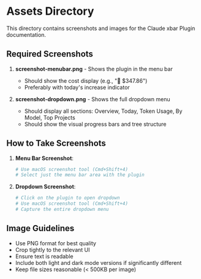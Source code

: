 # Assets Directory

This directory contains screenshots and images for the Claude xbar Plugin documentation.

## Required Screenshots

1. **screenshot-menubar.png** - Shows the plugin in the menu bar
   - Should show the cost display (e.g., "🤖 $347.86")
   - Preferably with today's increase indicator

2. **screenshot-dropdown.png** - Shows the full dropdown menu
   - Should display all sections: Overview, Today, Token Usage, By Model, Top Projects
   - Should show the visual progress bars and tree structure

## How to Take Screenshots

1. **Menu Bar Screenshot**:
   ```bash
   # Use macOS screenshot tool (Cmd+Shift+4)
   # Select just the menu bar area with the plugin
   ```

2. **Dropdown Screenshot**:
   ```bash
   # Click on the plugin to open dropdown
   # Use macOS screenshot tool (Cmd+Shift+4)
   # Capture the entire dropdown menu
   ```

## Image Guidelines

- Use PNG format for best quality
- Crop tightly to the relevant UI
- Ensure text is readable
- Include both light and dark mode versions if significantly different
- Keep file sizes reasonable (< 500KB per image)